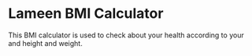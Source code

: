 # Lameen BMI Calculator
This BMI calculator is used to check about your health according to your and height and weight.